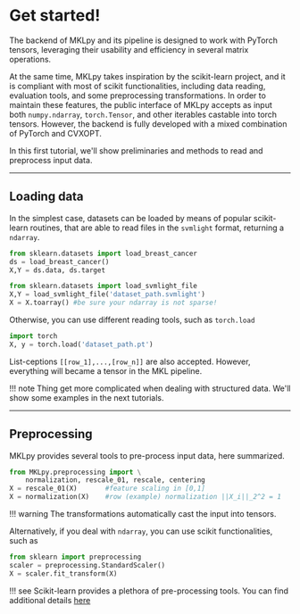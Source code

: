 # Get started!


The backend of MKLpy and its pipeline is designed to work with PyTorch tensors, leveraging their usability and efficiency in several matrix operations. 

At the same time, MKLpy takes inspiration by the scikit-learn project, and it is compliant with most of scikit functionalities, including data reading, evaluation tools, and some preprocessing transformations.
In order to maintain these features, the public interface of MKLpy accepts as input both `numpy.ndarray`, `torch.Tensor`, and other iterables castable into torch tensors. However, the backend is fully developed with a mixed combination of PyTorch and CVXOPT.

In this first tutorial, we'll show preliminaries and methods to read and preprocess input data.

- - -


## Loading data


In the simplest case, datasets can be loaded by means of popular scikit-learn routines, that are able to read files in the `svmlight` format, returning a `ndarray`.


```python 
from sklearn.datasets import load_breast_cancer
ds = load_breast_cancer()
X,Y = ds.data, ds.target

from sklearn.datasets import load_svmlight_file
X,Y = load_svmlight_file('dataset_path.svmlight')
X = X.toarray()	#be sure your ndarray is not sparse!
```

Otherwise, you can use different reading tools, such as `torch.load`

```python 
import torch
X, y = torch.load('dataset_path.pt')
```

List-ceptions `[[row_1],...,[row_n]]` are also accepted. However, everything will became a tensor in the MKL pipeline.


!!! note
	Thing get more complicated when dealing with structured data. We'll show some examples in the next tutorials.


- - -

## Preprocessing

MKLpy provides several tools to pre-process input data, here summarized.


```python
from MKLpy.preprocessing import \
	normalization, rescale_01, rescale, centering
X = rescale_01(X)		#feature scaling in [0,1]
X = normalization(X)	#row (example) normalization ||X_i||_2^2 = 1
```

!!! warning
	The  transformations automatically cast the input into tensors.

Alternatively, if you deal with `ndarray`, you can use scikit functionalities, such as

```python
from sklearn import preprocessing
scaler = preprocessing.StandardScaler()
X = scaler.fit_transform(X)
```



!!! see
	Scikit-learn provides a plethora of pre-processing tools. You can find additional details [here](https://scikit-learn.org/stable/modules/preprocessing.html)
